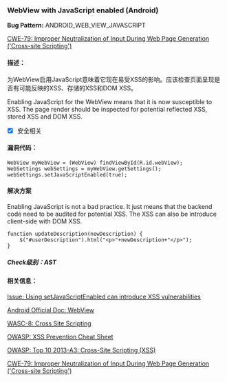 ### WebView with JavaScript enabled (Android) 
**Bug Pattern:** ANDROID_WEB_VIEW_JAVASCRIPT

[CWE-79: Improper Neutralization of Input During Web Page Generation ('Cross-site Scripting')](http://cwe.mitre.org/data/definitions/79.html)

#### 描述：
为WebView启用JavaScript意味着它现在易受XSS的影响。应该检查页面呈现是否有可能反映的XSS、存储的XSS和DOM XSS。

Enabling JavaScript for the WebView means that it is now susceptible to XSS. The page render should be inspected for potential reflected XSS, stored XSS and DOM XSS.

- [x] 安全相关

#### 漏洞代码：

```
WebView myWebView = (WebView) findViewById(R.id.webView);
WebSettings webSettings = myWebView.getSettings();
webSettings.setJavaScriptEnabled(true);
```

#### 解决方案

Enabling JavaScript is not a bad practice. It just means that the backend code need to be audited for potential XSS. The XSS can also be introduce client-side with DOM XSS.
```
function updateDescription(newDescription) {
    $("#userDescription").html("<p>"+newDescription+"</p>");
}
```

##### Check级别：AST

#### 相关信息：

[Issue: Using setJavaScriptEnabled can introduce XSS vulnerabilities](http://www.technotalkative.com/issue-using-setjavascriptenabled-can-introduce-xss-vulnerabilities-application-review-carefully/)

[Android Official Doc: WebView](http://developer.android.com/guide/webapps/webview.html#UsingJavaScript)

[WASC-8: Cross Site Scripting](http://projects.webappsec.org/w/page/13246920/Cross%20Site%20Scripting)

[OWASP: XSS Prevention Cheat Sheet](https://www.owasp.org/index.php/XSS_%28Cross_Site_Scripting%29_Prevention_Cheat_Sheet)

[OWASP: Top 10 2013-A3: Cross-Site Scripting (XSS)](https://www.owasp.org/index.php/Top_10_2013-A3-Cross-Site_Scripting_%28XSS%29)

[CWE-79: Improper Neutralization of Input During Web Page Generation ('Cross-site Scripting')](http://cwe.mitre.org/data/definitions/79.html)

